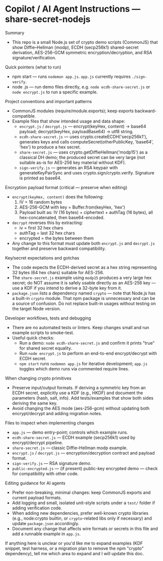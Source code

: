 <!--
Concise, repo-specific instructions for AI coding agents working on this Node.js demo repo.
Follow the project's patterns and keep edits non-breaking. See examples below.
-->

# Copilot / AI Agent Instructions — share-secret-nodejs

Summary

- This repo is a small Node.js set of crypto demo scripts (CommonJS) that show
  Diffie–Hellman (modp), ECDH (secp256k1) shared-secret derivation, AES-256-GCM
  symmetric encryption/decryption, and RSA signature/verification.

Quick pointers (what to run)

- npm start — runs `nodemon app.js`. `app.js` currently requires `./sign-verify`.
- node <file>.js — run demo files directly, e.g. `node ecdh-share-secret.js` or
  `node encrypt.js` to run a specific example.

Project conventions and important patterns

- CommonJS modules (require/module.exports); keep exports backward-compatible.
- Example files that show intended usage and data shape:
  - `encrypt.js` / `decrypt.js` — encrypt(keyHex, content) -> base64 payload; decrypt(keyHex, payloadBase64) -> utf8 string.
  - `ecdh-share-secret.js` — uses crypto.createECDH('secp256k1'), generates keys and calls computeSecret(otherPublicKey, 'base64', 'hex') to produce a hex secret.
  - `share-secret.js` — uses crypto.getDiffieHellman('modp15') as a classical DH demo; the produced secret can be very large (not suitable as-is for AES-256 key material without KDF).
  - `sign-verify.js` — generates an RSA keypair with generateKeyPairSync and uses crypto.sign/crypto.verify. Signature is printed as base64.

Encryption payload format (critical — preserve when editing)

- `encrypt(keyHex, content)` does the following:
  1. IV = 16 random bytes
  2. AES-256-GCM with key = Buffer.from(keyHex, 'hex')
  3. Payload built as: IV (16 bytes) + ciphertext + authTag (16 bytes), all hex-concatenated, then base64-encoded.
- `decrypt` reverses this by extracting:
  - iv = first 32 hex chars
  - authTag = last 32 hex chars
  - encrypted = the bytes between them
- Any change to this format must update both `encrypt.js` and `decrypt.js` together and preserve backward compatibility.

Key/secret expectations and gotchas

- The code expects the ECDH-derived secret as a hex string representing 32 bytes (64 hex chars) suitable for AES-256.
- The `share-secret.js` example using `modp15` produces a very large hex secret; do NOT assume it is safely usable directly as an AES-256 key — use a KDF if you intend to derive a 32-byte key from it.
- `package.json` lists a dependency named `crypto` — note that Node.js has a built-in `crypto` module. That npm package is unnecessary and can be a source of confusion. Do not replace built-in usages without testing on the target Node version.

Developer workflows, tests and debugging

- There are no automated tests or linters. Keep changes small and run example scripts to smoke-test.
- Useful quick checks:
  - Run a demo: `node ecdh-share-secret.js` and confirm it prints "true" for shared secret equality.
  - Run `node encrypt.js` to perform an end-to-end encrypt/decrypt with ECDH secret.
  - `npm start` runs `nodemon app.js` for iterative development; `app.js` toggles which demo runs via commented require lines.

When changing crypto primitives

- Preserve input/output formats. If deriving a symmetric key from an ECDH secret, explicitly use a KDF (e.g., HKDF) and document the parameters (hash, salt, info). Add tests/examples that show both sides deriving the same key.
- Avoid changing the AES mode (aes-256-gcm) without updating both encrypt/decrypt and adding migration notes.

Files to inspect when implementing changes

- `app.js` — demo entry-point; controls which example runs.
- `ecdh-share-secret.js` — ECDH example (secp256k1) used by encrypt/decrypt pipeline.
- `share-secret.js` — classic Diffie–Hellman modp example.
- `encrypt.js` / `decrypt.js` — encryption/decryption contract and payload format.
- `sign-verify.js` — RSA signature demo.
- `public-encrypted.js` — (if present) public-key encrypted demo — check for compatibility with other code.

Editing guidance for AI agents

- Prefer non-breaking, minimal changes: keep CommonJS exports and current payload formats.
- Add logging and small, isolated unit-style scripts under a `test/` folder if adding verification code.
- When adding new dependencies, prefer well-known crypto libraries (e.g., node:crypto builtin, or `crypto`-related libs only if necessary) and update `package.json` accordingly.
- Document any change that affects wire formats or secrets in this file and add a runnable example in `app.js`.

If anything here is unclear or you'd like me to expand examples (KDF snippet, test harness, or a migration plan to remove the npm "crypto" dependency), tell me which area to expand and I will update this doc.
